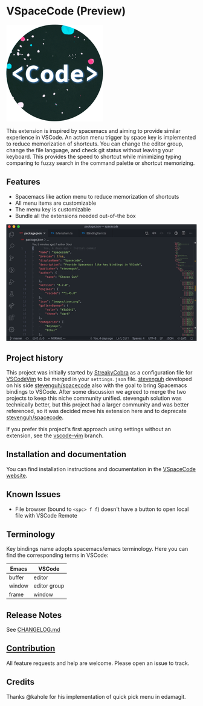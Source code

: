 # VSpaceCode (Preview)

![VSpaceCode Logo](resources/logo.png)

This extension is inspired by spacemacs and aiming to provide similar experience in VSCode. An action menu trigger by space key is implemented to reduce memorization of shortcuts. You can change the editor group, change the file language, and check git status without leaving your keyboard. This provides the speed to shortcut while minimizing typing comparing to fuzzy search in the command palette or shortcut memorizing.

## Features

- Spacemacs like action menu to reduce memorization of shortcuts
- All menu items are customizable
- The menu key is customizable
- Bundle all the extensions needed out-of-the box

![VSpaceCode actions](resources/feature.gif)

## Project history

This project was initially started by [StreakyCobra](https://github.com/StreakyCobra) as a configuration file for [VSCodeVim](https://github.com/VSCodeVim/Vim) to be merged in your `settings.json` file. [stevenguh](https://github.com/stevenguh) developed on his side [stevenguh/spacecode](https://github.com/stevenguh/spacecode) also with the goal to bring Spacemacs bindings to VSCode. After some discussion we agreed to merge the two projects to keep this niche community unified. stevenguh solution was technically better, but this project had a larger community and was better referenced, so it was decided move his extension here and to deprecate [stevenguh/spacecode](https://github.com/stevenguh/spacecode).

If you prefer this project's first approach using settings without an extension, see the [vscode-vim](https://github.com/VSpaceCode/VSpaceCode/tree/vscode-vim) branch.

## Installation and documentation

You can find installation instructions and documentation in the [VSpaceCode website](https://vspacecode.github.io/docs/).

## Known Issues
- File browser (bound to `<spc> f f`) doesn't have a button to open local file with VSCode Remote

## Terminology

Key bindings name adopts spacemacs/emacs terminology. Here you can find the
corresponding terms in VSCode:

| Emacs  | VSCode       |
| ------ | ------------ |
| buffer | editor       |
| window | editor group |
| frame  | window       |

## Release Notes

See [CHANGELOG.md](CHANGELOG.md)

## [Contribution](CONTRIBUTING.md)
All feature requests and help are welcome. Please open an issue to track.

## Credits
Thanks @kahole for his implementation of quick pick menu in edamagit.

